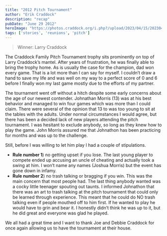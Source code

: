 ```yaml
---
title: "2012 Pitch Tournament"
author: "Erik Craddock"
description: "recap"
pubDate: "June 29 2012"
heroImage: "https://photos.craddock.org/i.php?/upload/2023/04/15/20230415193117-227e8d0c-xx.jpg"
tags: ['stories', 'reunions', 'pitch']
---
```

> Winner: Larry Craddock

The Craddock Family Pitch Tournament trophy sits prominently on top of Larry Craddock’s mantel. After years of frustration, he was finally able to bring the trophy home. As is usually the case for the champion, dad won every game. That is a lot more than I can say for myself. I couldn’t draw a hand to save my life and was well on my way to a perfect score of 0 and 6 before I finally won my last game mostly due to the efforts of my partner. 

The tournament went off without a hitch despite some early concerns about the age of our newest contender. Johnathan Morris (13) was at his best behavior and managed to win four games which was more than I could claim. There were several of the opinion that 13 to was too young to sit at the tables with the adults. Under normal circumstances I would agree, but there has been a decided lack of new players attending the pitch tournament. I was hesitant to exclude anybody, so long as they knew how to play the game. John Morris assured me that Johnathon has been practicing for months and was up to the challenge. 

Still, before I was willing to let him play I had a couple of stipulations. 
- <strong>Rule number 1</strong>) no getting upset if you lose. 
    The last young player to compete ended up accusing an uncle of cheating and actually took a swing at him. I won’t name any names (Joshua Morris) but the event has gone down in infamy.
- <strong>Rule number 2</strong>) no trash talking or bragging if you win. This was the main concern that most people had. The last thing anybody wanted was a cocky little teenager spouting out taunts. I informed Johnathon that there was an art to trash talking at the pitch tournament that could only be learned through experience. This meant that he could do NO trash talking even if people mouthed off to him first. If he wanted to play he would have to grin and bear it. I honestly didn’t think he was up to it, but he did great and everyone was glad he played.

We all had a great time and I want to thank Joe and Debbie Craddock for once again allowing us to have the tournament at their house.
